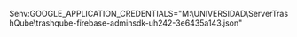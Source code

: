 $env:GOOGLE_APPLICATION_CREDENTIALS="M:\UNIVERSIDAD\ServerTrashQube\trashqube-firebase-adminsdk-uh242-3e6435a143.json"